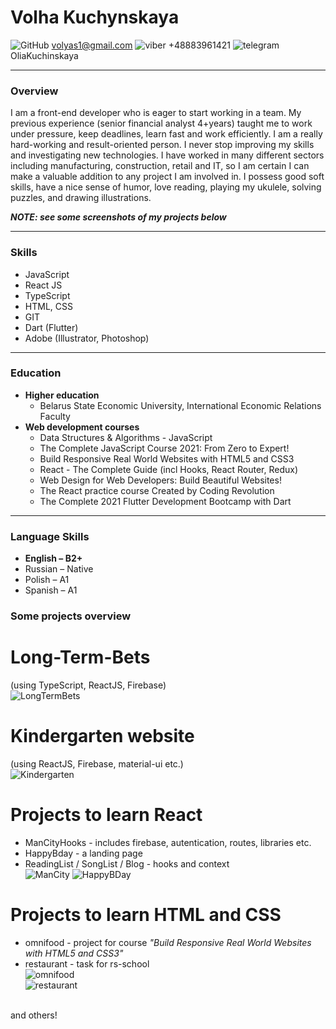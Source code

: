 # Volha Kuchynskaya
![GitHub](https://raw.githubusercontent.com/OliaKapuczynskaya/rsschool-cv/1a4291ec35ed421cbe39255fcababb7e01677fc2/icons/Mail.ico) volyas1@gmail.com ![viber](https://raw.githubusercontent.com/OliaKapuczynskaya/rsschool-cv/1a4291ec35ed421cbe39255fcababb7e01677fc2/icons/Viber.ico) +48883961421 ![telegram](https://raw.githubusercontent.com/OliaKapuczynskaya/rsschool-cv/1a4291ec35ed421cbe39255fcababb7e01677fc2/icons/Telegram.ico) OliaKuchinskaya


------------
###  Overview
 I am a front-end developer who is eager to start working in a team.
 My previous experience (senior financial analyst 4+years) taught me to work under pressure, keep deadlines, learn fast and work efficiently.
 I am a really hard-working and result-oriented person. I never stop improving my skills and investigating new technologies. 
 I have worked in many different sectors including manufacturing, construction, retail and IT, so I am certain I can make a valuable addition to any project I am involved in. 
 I possess good soft skills, have a nice sense of humor, love reading, playing my ukulele, solving puzzles, and drawing illustrations.

***NOTE: see some screenshots of my projects below***

------------

### Skills
- JavaScript
- React JS
- TypeScript
- HTML, CSS
- GIT
- Dart (Flutter)
- Adobe (Illustrator, Photoshop)

------------

### Education
+ **Higher education**
    + Belarus State Economic University, International Economic Relations Faculty
+ **Web development courses**
    * Data Structures & Algorithms - JavaScript
    * The Complete JavaScript Course 2021: From Zero to Expert!
    * Build Responsive Real World Websites with HTML5 and CSS3
    * React - The Complete Guide (incl Hooks, React Router, Redux)
    * Web Design for Web Developers: Build Beautiful Websites!
    * The React practice course Created by Coding Revolution
    * The Complete 2021 Flutter Development Bootcamp with Dart

------------

### Language Skills 
- **English – B2+**
- Russian – Native
- Polish – A1
- Spanish – A1

### Some projects overview
# Long-Term-Bets
(using TypeScript, ReactJS, Firebase)<br/>
![LongTermBets](https://github.com/Kapuchinskaya/Long-Term-Bets/blob/main/long-term-bets.jpg)

# Kindergarten website
(using ReactJS, Firebase, material-ui etc.)<br/>
![Kindergarten](https://github.com/Kapuchinskaya/Kindergarten/blob/main/kindergarten-1.jpg)

# Projects to learn React
* ManCityHooks - includes firebase, autentication, routes, libraries etc.
* HappyBday - a landing page
* ReadingList / SongList / Blog - hooks and context <br/>
![ManCity](https://github.com/Kapuchinskaya/ReactJSstudy/blob/main/ManCityHooks/mancity-hooks/screenshots/MS.jpg)
![HappyBDay](https://github.com/Kapuchinskaya/ReactJSstudy/blob/main/HappyBday/Bday.jpg)

# Projects to learn HTML and CSS
* omnifood - project for course *"Build Responsive Real World Websites with HTML5 and CSS3"*
* restaurant - task for rs-school<br/>
![omnifood](https://github.com/Kapuchinskaya/HTMLstudy/blob/main/screenshots/HTML-omni-1.jpg)</br>
![restaurant](https://github.com/Kapuchinskaya/HTMLstudy/blob/main/screenshots/HTML-rest-1.jpg)</br>
 

<br/>and others!
